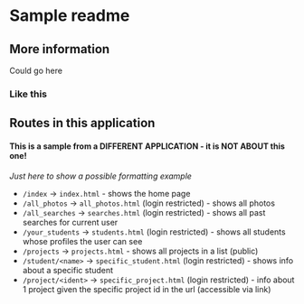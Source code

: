 # Sample readme

## More information

Could go here

### Like this


## Routes in this application

#### This is a sample from a DIFFERENT APPLICATION - it is NOT ABOUT this one!

*Just here to show a possible formatting example*

* `/index` -> `index.html` - shows the home page
* `/all_photos` -> `all_photos.html` (login restricted) - shows all photos
* `/all_searches` -> `searches.html` (login restricted) - shows all past searches for current user
* `/your_students` -> `students.html` (login restricted) - shows all students whose profiles the user can see
* `/projects` -> `projects.html` - shows all projects in a list (public)
* `/student/<name>` -> `specific_student.html` (login restricted) - shows info about a specific student
* `/project/<ident>` -> `specific_project.html` (login restricted) - info about 1 project given the specific project id in the url (accessible via link)
